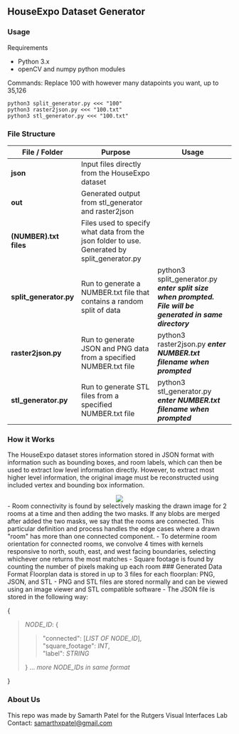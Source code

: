 ## HouseExpo Dataset Generator
### Usage
Requirements
- Python 3.x
- openCV and numpy python modules

Commands:
Replace 100 with however many datapoints you want, up to 35,126

    python3 split_generator.py <<< "100"
    python3 raster2json.py <<< "100.txt"
    python3 stl_generator.py <<< "100.txt"

### File Structure
|File / Folder|Purpose|Usage|
|---|---|---|
|**json**|Input files directly from the HouseExpo dataset|
|**out**|Generated output from stl_generator and raster2json|
|**(NUMBER).txt files**|Files used to specify what data from the json folder to use. Generated by split_generator.py|
|**split_generator.py**|Run to generate a NUMBER.txt file that contains a random split of data|python3 split_generator.py ***enter split size when prompted. File will be generated in same directory*** |
|**raster2json.py**|Run to generate JSON and PNG data from a specified NUMBER.txt file|python3 raster2json.py ***enter NUMBER.txt filename when prompted***|
|**stl_generator.py**|Run to generate STL files from a specified NUMBER.txt file|python3 stl_generator.py ***enter NUMBER.txt filename when prompted***
### How it Works
The HouseExpo dataset stores information stored in JSON format with information such as bounding boxes, and room labels, which can then be used to extract low level information directly. However, to extract most higher level information, the original image must be reconstructed using included vertex and bounding box information.
<center>
<img src="https://lh3.googleusercontent.com/AOoI3IQZzIokm0Msr2Ru2DrxZBFdmMlqeuGBNHkRaUtSvNi4bCCG_PoBqiXMLAGX3lX2ZZ3WWvKt2A"/>
</center>
 - Room connectivity is found by selectively masking the drawn image for 2 rooms at a time and then adding the two masks. If any blobs are merged after added the two masks, we say that the rooms are connected. This particular definition and process handles the edge cases where a drawn "room" has more than one connected component.
 - To determine room orientation for connected rooms, we convolve 4 times with kernels responsive to north, south, east, and west facing boundaries, selecting whichever one returns the most matches
 - Square footage is found by counting the number of pixels making up each room
 ### Generated Data Format
 Floorplan data is stored in up to 3 files for each floorplan: PNG, JSON, and STL
 - PNG and STL files are stored normally and can be viewed using an image viewer and STL compatible software
 - The JSON file is stored in the following way:

{
> *NODE_ID*:  {
> > 
> > "connected": [*LIST OF NODE_ID*],\
> >  "square_footage": *INT*,\
> > "label": *STRING*
>  
> }
>  ... *more NODE_IDs in same format*

}

### About Us
This repo was made by Samarth Patel for the Rutgers Visual Interfaces Lab
Contact: samarthxpatel@gmail.com
